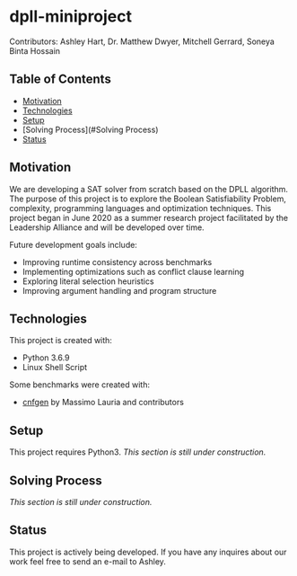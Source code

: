 # dpll-miniproject
Contributors: Ashley Hart, Dr. Matthew Dwyer, Mitchell Gerrard, Soneya Binta
Hossain

## Table of Contents
* [Motivation](#Motivation)
* [Technologies](#Technologies)
* [Setup](#Setup)
* [Solving Process](#Solving Process)
* [Status](#Status)

## Motivation
We are developing a SAT solver from scratch based on the DPLL algorithm. The
purpose of this project is to explore the Boolean Satisfiability Problem,
complexity, programming languages and optimization techniques. This project
began in June 2020 as a summer research project facilitated by the Leadership
Alliance and will be developed over time.

Future development goals include:
* Improving runtime consistency across benchmarks
* Implementing optimizations such as conflict clause learning
* Exploring literal selection heuristics
* Improving argument handling and program structure

## Technologies
This project is created with:
* Python 3.6.9
* Linux Shell Script

Some benchmarks were created with:
* [cnfgen](https://massimolauria.net/cnfgen/) by Massimo Lauria and contributors

## Setup
This project requires Python3. *This section is still under construction.*

## Solving Process
*This section is still under construction.*

## Status
This project is actively being developed. If you have any inquires about our
work feel free to send an e-mail to Ashley.
